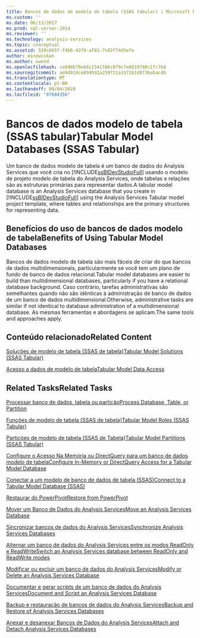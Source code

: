 ```yaml
---
title: Bancos de dados de modelo de tabela (SSAS tabular) | Microsoft Docs
ms.custom: ''
ms.date: 06/13/2017
ms.prod: sql-server-2014
ms.reviewer: ''
ms.technology: analysis-services
ms.topic: conceptual
ms.assetid: 539c6b5f-f4b6-42f9-af81-7c02f74d5efe
author: minewiskan
ms.author: owend
ms.openlocfilehash: ce698b79eb8c2341786c079c7e8819790c1fc7b8
ms.sourcegitcommit: ad4d92dce894592a259721a1571b1d8736abacdb
ms.translationtype: MT
ms.contentlocale: pt-BR
ms.lasthandoff: 08/04/2020
ms.locfileid: "87684356"
---
```

# <a name="tabular-model-databases-ssas-tabular"></a><span data-ttu-id="a8d4c-102">Bancos de dados modelo de tabela (SSAS tabular)</span><span class="sxs-lookup"><span data-stu-id="a8d4c-102">Tabular Model Databases (SSAS Tabular)</span></span>
  <span data-ttu-id="a8d4c-103">Um banco de dados modelo de tabela é um banco de dados do Analysis Services que você cria no [!INCLUDE[ssBIDevStudioFull](../../includes/ssbidevstudiofull-md.md)] usando o modelo de projeto modelo de tabela do Analysis Services, onde tabelas e relações são as estruturas primárias para representar dados.</span><span class="sxs-lookup"><span data-stu-id="a8d4c-103">A tabular model database is an Analysis Services database that you create in [!INCLUDE[ssBIDevStudioFull](../../includes/ssbidevstudiofull-md.md)] using the Analysis Services Tabular model project template, where tables and relationships are the primary structures for representing data.</span></span>  
  
## <a name="benefits-of-using-tabular-model-databases"></a><span data-ttu-id="a8d4c-104">Benefícios do uso de bancos de dados modelo de tabela</span><span class="sxs-lookup"><span data-stu-id="a8d4c-104">Benefits of Using Tabular Model Databases</span></span>  
 <span data-ttu-id="a8d4c-105">Bancos de dados modelo de tabela são mais fáceis de criar do que bancos de dados multidimensionais, particularmente se você tem um plano de fundo de banco de dados relacional.</span><span class="sxs-lookup"><span data-stu-id="a8d4c-105">Tabular model databases are easier to build than multidimensional databases, particularly if you have a relational database background.</span></span> <span data-ttu-id="a8d4c-106">Caso contrário, tarefas administrativas são semelhantes quando não são idênticas à administração de banco de dados de um banco de dados multidimensional.</span><span class="sxs-lookup"><span data-stu-id="a8d4c-106">Otherwise, administrative tasks are similar if not identical to database administration of a multidimensional database.</span></span> <span data-ttu-id="a8d4c-107">As mesmas ferramentas e abordagens se aplicam.</span><span class="sxs-lookup"><span data-stu-id="a8d4c-107">The same tools and approaches apply.</span></span>  
  
## <a name="related-content"></a><span data-ttu-id="a8d4c-108">Conteúdo relacionado</span><span class="sxs-lookup"><span data-stu-id="a8d4c-108">Related Content</span></span>  
 [<span data-ttu-id="a8d4c-109">Soluções de modelo de tabela &#40;SSAS de tabela&#41;</span><span class="sxs-lookup"><span data-stu-id="a8d4c-109">Tabular Model Solutions &#40;SSAS Tabular&#41;</span></span>](../tabular-model-solutions-ssas-tabular.md)  
  
 [<span data-ttu-id="a8d4c-110">Acesso a dados de modelo de tabela</span><span class="sxs-lookup"><span data-stu-id="a8d4c-110">Tabular Model Data Access</span></span>](tabular-model-data-access.md)  
  
## <a name="related-tasks"></a><span data-ttu-id="a8d4c-111">Related Tasks</span><span class="sxs-lookup"><span data-stu-id="a8d4c-111">Related Tasks</span></span>  
 [<span data-ttu-id="a8d4c-112">Processar banco de dados, tabela ou partição</span><span class="sxs-lookup"><span data-stu-id="a8d4c-112">Process Database, Table, or Partition</span></span>](process-database-table-or-partition-analysis-services.md)  
  
 [<span data-ttu-id="a8d4c-113">Funções de modelo de tabela &#40;SSAS de tabela&#41;</span><span class="sxs-lookup"><span data-stu-id="a8d4c-113">Tabular Model Roles &#40;SSAS Tabular&#41;</span></span>](tabular-model-roles-ssas-tabular.md)  
  
 [<span data-ttu-id="a8d4c-114">Partições de modelo de tabela &#40;SSAS de Tabela&#41;</span><span class="sxs-lookup"><span data-stu-id="a8d4c-114">Tabular Model Partitions &#40;SSAS Tabular&#41;</span></span>](tabular-model-partitions-ssas-tabular.md)  
  
 [<span data-ttu-id="a8d4c-115">Configure o Acesso Na Memória ou DirectQuery para um banco de dados modelo de tabela</span><span class="sxs-lookup"><span data-stu-id="a8d4c-115">Configure In-Memory or DirectQuery Access for a Tabular Model Database</span></span>](enable-directquery-mode-in-ssms.md)  
  
 [<span data-ttu-id="a8d4c-116">Conectar a um modelo de banco de dados de tabela &#40;SSAS&#41;</span><span class="sxs-lookup"><span data-stu-id="a8d4c-116">Connect to a Tabular Model Database &#40;SSAS&#41;</span></span>](connect-to-a-tabular-model-database-ssas.md)  
  
 [<span data-ttu-id="a8d4c-117">Restaurar do PowerPivot</span><span class="sxs-lookup"><span data-stu-id="a8d4c-117">Restore from PowerPivot</span></span>](restore-from-power-pivot.md)  
  
 [<span data-ttu-id="a8d4c-118">Mover um Banco de Dados do Analysis Services</span><span class="sxs-lookup"><span data-stu-id="a8d4c-118">Move an Analysis Services Database</span></span>](../multidimensional-models/move-an-analysis-services-database.md)  
  
 [<span data-ttu-id="a8d4c-119">Sincronizar bancos de dados do Analysis Services</span><span class="sxs-lookup"><span data-stu-id="a8d4c-119">Synchronize Analysis Services Databases</span></span>](../multidimensional-models/synchronize-analysis-services-databases.md)  
  
 [<span data-ttu-id="a8d4c-120">Alternar um banco de dados do Analysis Services entre os modos ReadOnly e ReadWrite</span><span class="sxs-lookup"><span data-stu-id="a8d4c-120">Switch an Analysis Services database between ReadOnly and ReadWrite modes</span></span>](../multidimensional-models/switch-an-analysis-services-database-between-readonly-and-readwrite-modes.md)  
  
 [<span data-ttu-id="a8d4c-121">Modificar ou excluir um banco de dados do Analysis Services</span><span class="sxs-lookup"><span data-stu-id="a8d4c-121">Modify or Delete an Analysis Services Database</span></span>](../multidimensional-models/modify-or-delete-an-analysis-services-database.md)  
  
 [<span data-ttu-id="a8d4c-122">Documentar e gerar scripts de um banco de dados do Analysis Services</span><span class="sxs-lookup"><span data-stu-id="a8d4c-122">Document and Script an Analysis Services Database</span></span>](../multidimensional-models/document-and-script-an-analysis-services-database.md)  
  
 [<span data-ttu-id="a8d4c-123">Backup e restauração de bancos de dados do Analysis Services</span><span class="sxs-lookup"><span data-stu-id="a8d4c-123">Backup and Restore of Analysis Services Databases</span></span>](../multidimensional-models/backup-and-restore-of-analysis-services-databases.md)  
  
 [<span data-ttu-id="a8d4c-124">Anexar e desanexar Bancos de Dados do Analysis Services</span><span class="sxs-lookup"><span data-stu-id="a8d4c-124">Attach and Detach Analysis Services Databases</span></span>](../multidimensional-models/attach-and-detach-analysis-services-databases.md)  
  
  
